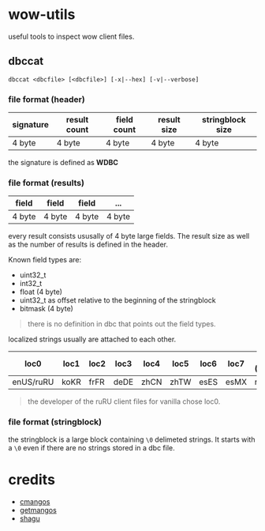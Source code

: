 # wow-utils

useful tools to inspect wow client files.

## dbccat

    dbccat <dbcfile> [<dbcfile>] [-x|--hex] [-v|--verbose]

### file format (header)

| signature | result count | field count | result size | stringblock size |
| --------- | ------------ | ----------- | ----------- | ---------------- |
| 4 byte    | 4 byte       | 4 byte      | 4 byte      | 4 byte           |

the signature is defined as **WDBC**

### file format (results)

| field  | field  | field  | ...    |
| ------ | ------ | ------ | ------ |
| 4 byte | 4 byte | 4 byte | 4 byte |

every result consists ususally of 4 byte large fields.
The result size as well as the number of results is defined in the header.

Known field types are:

* uint32_t
* int32_t
* float (4 byte)
* uint32_t as offset relative to the beginning of the stringblock
* bitmask (4 byte)

> there is no definition in dbc that points out the field types.

localized strings usually are attached to each other.

| loc0      | loc1 | loc2 | loc3 | loc4 | loc5 | loc6 | loc7 | loc8 (>=TBC) |
| --------- | ---- | ---- | ---- | ---- | ---- | ---- | ---- | ------------ |
| enUS/ruRU | koKR | frFR | deDE | zhCN | zhTW | esES | esMX | ruRU         |

> the developer of the ruRU client files for vanilla chose loc0.

### file format (stringblock)

the stringblock is a large block containing `\0` delimeted strings.
It starts with a `\0` even if there are no strings stored in a dbc file.

# credits

* [cmangos](https://github.com/cmangos/issues/wiki/Dbc-files)
* [getmangos](https://mangoszero-docs.readthedocs.io/en/latest/file-formats/dbc/index.html)
* [shagu](https://gitlab.com/shagu/pfQuest/blob/master/toolbox/load-client-data.sh)
